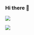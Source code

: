 ### Hi there 👋

![](https://komarev.com/ghpvc/?username=Jason-Addison&color=blue)

![](https://hit.yhype.me/github/profile?user_id=28279470)

